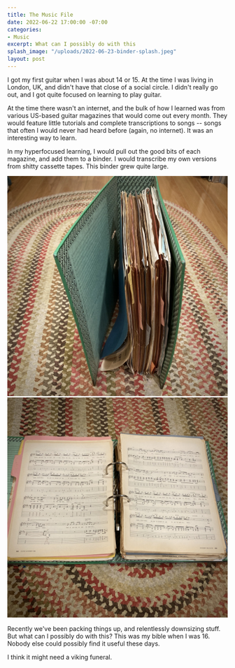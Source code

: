 ```yaml
---
title: The Music File
date: 2022-06-22 17:00:00 -07:00
categories:
- Music
excerpt: What can I possibly do with this
splash_image: "/uploads/2022-06-23-binder-splash.jpeg"
layout: post
---
```

I got my first guitar when I was about 14 or 15. At the time I was living in London, UK, and didn't have that close of a social circle. I didn't really go out, and I got quite focused on learning to play guitar.

At the time there wasn't an internet, and the bulk of how I learned was from various US-based guitar magazines that would come out every month. They would feature little tutorials and complete transcriptions to songs -- songs that often I would never had heard before (again, no internet). It was an interesting way to learn.

In my hyperfocused learning, I would pull out the good bits of each magazine, and add them to a binder. I would transcribe my own versions from shitty cassette tapes. This binder grew quite large.

![](/uploads/2022-06-23-binder-02.jpeg)![](/uploads/2022-06-23-binder-01.jpeg)

Recently we've been packing things up, and relentlessly downsizing stuff. But what can I possibly do with this? This was my bible when I was 16. Nobody else could possibly find it useful these days.

I think it might need a viking funeral.
